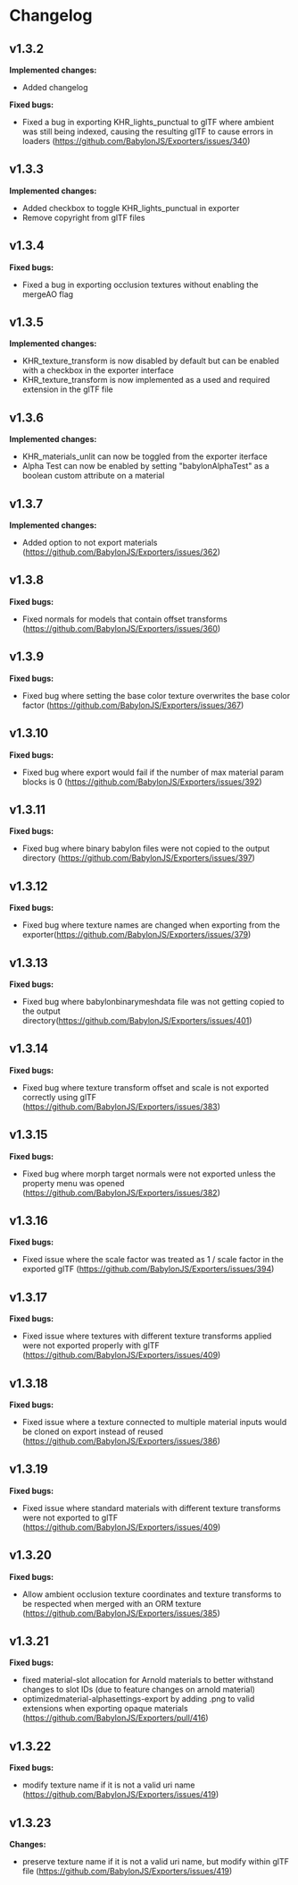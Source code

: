 # Changelog

## v1.3.2
**Implemented changes:**
- Added changelog

**Fixed bugs:**
- Fixed a bug in exporting KHR_lights_punctual to glTF where ambient was still being indexed, causing the resulting glTF to cause errors in loaders (https://github.com/BabylonJS/Exporters/issues/340)

## v1.3.3
**Implemented changes:**
- Added checkbox to toggle KHR_lights_punctual in exporter
- Remove copyright from glTF files

## v1.3.4
**Fixed bugs:**
- Fixed a bug in exporting occlusion textures without enabling the mergeAO flag

## v1.3.5
**Implemented changes:**
- KHR_texture_transform is now disabled by default but can be enabled with a checkbox in the exporter interface
- KHR_texture_transform is now implemented as a used and required extension in the glTF file

## v1.3.6
**Implemented changes:**
- KHR_materials_unlit can now be toggled from the exporter iterface
- Alpha Test can now be enabled by setting "babylonAlphaTest" as a boolean custom attribute on a material

## v1.3.7
**Implemented changes:**
- Added option to not export materials (https://github.com/BabylonJS/Exporters/issues/362)

## v1.3.8
**Fixed bugs:**
- Fixed normals for models that contain offset transforms (https://github.com/BabylonJS/Exporters/issues/360)

## v1.3.9
**Fixed bugs:**
- Fixed bug where setting the base color texture overwrites the base color factor (https://github.com/BabylonJS/Exporters/issues/367)

## v1.3.10
**Fixed bugs:**
- Fixed bug where export would fail if the number of max material param blocks is 0 (https://github.com/BabylonJS/Exporters/issues/392)

## v1.3.11
**Fixed bugs:**
- Fixed bug where binary babylon files were not copied to the output directory (https://github.com/BabylonJS/Exporters/issues/397)

## v1.3.12
**Fixed bugs:**
- Fixed bug where texture names are changed when exporting from the exporter(https://github.com/BabylonJS/Exporters/issues/379)

## v1.3.13
**Fixed bugs:**
- Fixed bug where babylonbinarymeshdata file was not getting copied to the output directory(https://github.com/BabylonJS/Exporters/issues/401)

## v1.3.14
**Fixed bugs:**
- Fixed bug where texture transform offset and scale is
not exported correctly using glTF
(https://github.com/BabylonJS/Exporters/issues/383)

## v1.3.15
**Fixed bugs:**
- Fixed bug where morph target normals were not exported unless the property menu was opened
(https://github.com/BabylonJS/Exporters/issues/382)

## v1.3.16
**Fixed bugs:**
- Fixed issue where the scale factor was treated as 1 / scale factor in the exported glTF
(https://github.com/BabylonJS/Exporters/issues/394)

## v1.3.17
**Fixed bugs:**
- Fixed issue where textures with different texture transforms applied were not exported properly with glTF
(https://github.com/BabylonJS/Exporters/issues/409)

## v1.3.18
**Fixed bugs:**
- Fixed issue where a texture connected to multiple material inputs would be cloned on export instead of reused
(https://github.com/BabylonJS/Exporters/issues/386)

## v1.3.19
**Fixed bugs:**
- Fixed issue where standard materials with different texture transforms were not exported to glTF
(https://github.com/BabylonJS/Exporters/issues/409)

## v1.3.20
**Fixed bugs:**
- Allow ambient occlusion texture coordinates and texture transforms to be respected when merged with an ORM texture
(https://github.com/BabylonJS/Exporters/issues/385)

## v1.3.21
**Fixed bugs:**
- fixed material-slot allocation for Arnold materials to better withstand changes to slot IDs (due to feature changes on arnold material)
- optimizedmaterial-alphasettings-export by adding .png to valid extensions when exporting opaque materials
(https://github.com/BabylonJS/Exporters/pull/416)

## v1.3.22
**Fixed bugs:**
- modify texture name if it is not a valid uri name
(https://github.com/BabylonJS/Exporters/issues/419)

## v1.3.23
**Changes:**
- preserve texture name if it is not a valid uri name, but modify within glTF file
(https://github.com/BabylonJS/Exporters/issues/419)